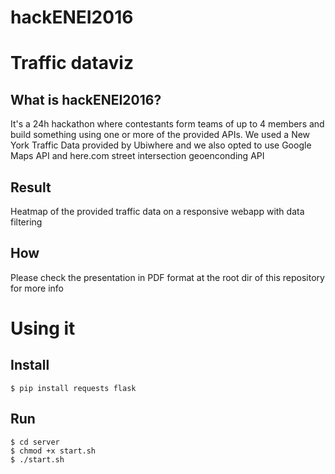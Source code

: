 # hackENEI2016

# Traffic dataviz

## What is hackENEI2016?
It's a 24h hackathon where contestants form teams of up to 4 members and build something using one or more of the provided APIs.
We used a New York Traffic Data provided by Ubiwhere and we also opted to use Google Maps API and here.com street intersection geoenconding API

## Result
Heatmap of the provided traffic data on a responsive webapp with data filtering

## How
Please check the presentation in PDF format at the root dir of this repository for more info

# Using it

## Install

```
$ pip install requests flask
```

## Run

```
$ cd server
$ chmod +x start.sh
$ ./start.sh
```
